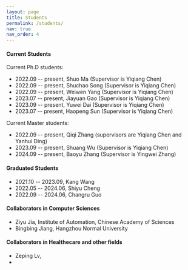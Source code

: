 ```yaml
---
layout: page
title: Students
permalink: /students/
nav: true
nav_order: 4
---
```


#### Current Students

Current Ph.D students:

- 2022.09 -- present, Shuo Ma (Supervisor is Yiqiang Chen)
- 2022.09 -- present, Shuchao Song (Supervisor is Yiqiang Chen)
- 2022.09 -- present, Weiwen Yang (Supervisor is Yiqiang Chen)
- 2023.07 -- present, Jiayuan Gao (Supervisor is Yiqiang Chen)
- 2023.09 -- present, Yuwei Dai (Supervisor is Yiqiang Chen)
- 2023.07 -- present, Haopeng Sun (Supervisor is Yiqiang Chen)

Current Master students:

- 2022.09 -- present, Qiqi Zhang (supervisors are Yiqiang Chen and Yanhui Ding)
- 2023.09 -- present, Shuang Wu (Supervisor is Yiqiang Chen)
- 2024.09 -- present, Baoyu Zhang (Supervisor is Yingwei Zhang)


#### Graduated Students

- 2021.10 -- 2023.09, Kang Wang
- 2022.05 -- 2024.06, Shiyu Cheng
- 2022.09 -- 2024.06, Changru Guo 

#### Collaborators in Computer Sciences

- Ziyu Jia, Institute of Automation, Chinese Academy of Sciences
- Bingbing Jiang, Hangzhou Normal University

#### Collaborators in Healthecare and other fields

- Zeping Lv, 
- 
